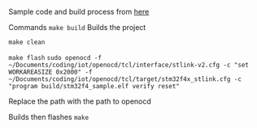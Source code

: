 Sample code and build process from [here](http://vedder.se/2012/07/get-started-with-stm32f4-on-ubuntu-linux/)

Commands
`make build`
Builds the project

`make clean`

`make flash`
`sudo openocd -f ~/Documents/coding/iot/openocd/tcl/interface/stlink-v2.cfg -c "set WORKAREASIZE 0x2000" -f ~/Documents/coding/iot/openocd/tcl/target/stm32f4x_stlink.cfg -c "program build/stm32f4_sample.elf verify reset"`

Replace the path with the path to openocd

Builds then flashes
`make`
